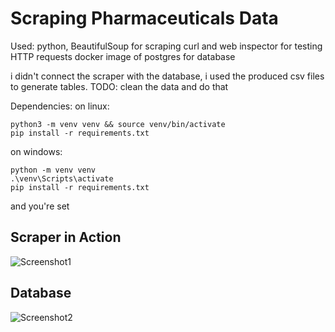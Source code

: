 # Scraping Pharmaceuticals Data

Used:
python, BeautifulSoup for scraping
curl and web inspector for testing HTTP requests
docker image of postgres for database

i didn't connect the scraper with the database, i used the produced csv files to generate tables.
TODO: clean the data and do that 

Dependencies: 
on linux:
```
python3 -m venv venv && source venv/bin/activate
pip install -r requirements.txt
```

on windows:
```
python -m venv venv
.\venv\Scripts\activate
pip install -r requirements.txt
```
and you're set

## Scraper in Action
![Screenshot1](https://github.com/user-attachments/assets/96817377-cbb4-4dac-972e-4cb940323f24)

## Database
![Screenshot2](https://github.com/user-attachments/assets/a8ac5cb5-ee69-4304-87a9-812bf498a1b0)
